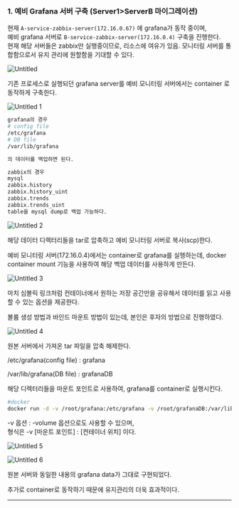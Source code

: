 ### 1. 예비 Grafana 서버 구축 (Server1>ServerB 마이그레이션)

현재 `A-service-zabbix-server(172.16.0.67)` 에 grafana가 동작 중이며,  
예비 grafana 서버로 `B-service-zabbix-server(172.16.0.4)` 구축을 진행한다.  
현재 해당 서버들은 zabbix만 실행중이므로, 리소스에 여유가 있음. 모니터링 서버를 통합함으로서 유지 관리에 원할함을 기대할 수 있다.  

![Untitled](https://user-images.githubusercontent.com/84123877/207326576-e1e77ac5-2d75-4b83-94e7-33056b6f0cba.png)

기존 프로세스로 실행되던 grafana server를 예비 모니터링 서버에서는 container 로 동작하게 구축한다.

![Untitled 1](https://user-images.githubusercontent.com/84123877/207326537-652963ce-df03-4320-9dd5-f1ef527b1c27.png)

```bash
grafana의 경우 
# config file
/etc/grafana
# DB file
/var/lib/grafana

의 데이터를 백업하면 된다.

zabbix의 경우
mysql 
zabbix.history
zabbix.history_uint
zabbix.trends
zabbix.trends_uint
table을 mysql dump로 백업 가능하다.
```

![Untitled 2](https://user-images.githubusercontent.com/84123877/207326550-d5073942-2d81-4488-8a21-77342b986f7e.png)

해당 데이터 디렉터리들을 tar로 압축하고 예비 모니터링 서버로 복사(scp)한다.

예비 모니터링 서버(172.16.0.4)에서는 container로 grafana를 실행하는데, docker container mount 기능을 사용하여 해당 백업 데이터를 사용하게 만든다.

![Untitled 3](https://user-images.githubusercontent.com/84123877/207326557-0df2618c-513f-4b8c-98ed-6861c3c30981.png)

마치 심볼릭 링크처럼 컨테이너에서 원하는 저장 공간만을 공유해서 데이터를 읽고 사용할 수 있는 옵션을 제공한다.

볼륨 생성 방법과 바인드 마운트 방법이 있는데, 본인은 후자의 방법으로 진행하였다.

![Untitled 4](https://user-images.githubusercontent.com/84123877/207326561-493ed94c-c961-46c2-a83d-6ce0a5a2f81a.png)

원본 서버에서 가져온 tar 파일을 압축 해제한다.  

/etc/grafana(config file) : grafana

/var/lib/grafana(DB file) : grafanaDB

해당 디렉터리들을 마운트 포인트로 사용하여, grafana를 container로 실행시킨다.

```bash
#docker 
docker run -d -v /root/grafana:/etc/grafana -v /root/grafanaDB:/var/lib/grafana -p 3333:3000 grafana/grafana:9.2.2-ubuntu
```

-v 옵션 : -volume 옵션으로도 사용할 수 있으며,   
형식은 -v [마운트 포인트] : [컨테이너 위치] 이다.

![Untitled 5](https://user-images.githubusercontent.com/84123877/207326563-9fc08ad5-ebdd-4ea5-9946-6b1cc10be71d.png)

![Untitled 6](https://user-images.githubusercontent.com/84123877/207326567-34f79f24-d49a-4bcf-8542-9b25f6175e44.png)

원본 서버와 동일한 내용의 grafana data가 그대로 구현되었다.

추가로 container로 동작하기 때문에 유지관리의 더욱 효과적이다.

---
